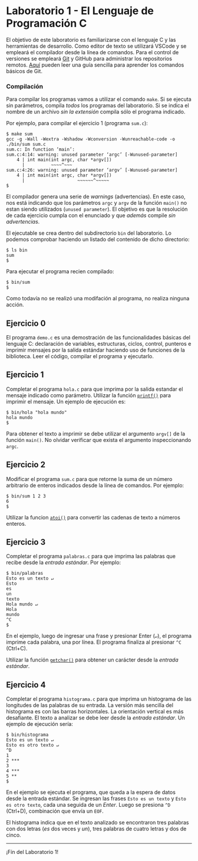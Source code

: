 # Laboratorio 1 - El Lenguaje de Programación C

El objetivo de este laboratorio es familiarizarse con el lenguaje C y las herramientas de desarrollo. Como editor de texto se utilizará VSCode y se empleará el compilador desde la línea de comandos.  Para el control de versiones se empleará [Git](https://git-scm.com/) y GitHub para administrar los repositorios remotos. [Aquí](http://rogerdudler.github.io/git-guide/index.es.html) pueden leer una guía sencilla para aprender los comandos básicos de Git.

### Compilación
Para compilar los programas vamos a utilizar el comando `make`. Si se ejecuta sin parámetros, compila _todos_ los programas del laboratorio. Si se indica el nombre de un archivo _sin la extensión_ compila sólo el programa indicado.

Por ejemplo, para compilar el ejercicio 1 (programa `sum.c`):
```
$ make sum
gcc -g -Wall -Wextra -Wshadow -Wconversion -Wunreachable-code -o ./bin/sum sum.c
sum.c: In function ‘main’:
sum.c:4:14: warning: unused parameter ‘argc’ [-Wunused-parameter]
    4 | int main(int argc, char *argv[])
      |          ~~~~^~~~
sum.c:4:26: warning: unused parameter ‘argv’ [-Wunused-parameter]
    4 | int main(int argc, char *argv[])
      |                    ~~~~~~^~~~~~
$
```

El compilador genera una serie de _warnings_ (advertencias). En este caso, nos está indicando que los parámetros `argc` y `argv` de la función `main()` no estan siendo utilizados (`unused parameter`). El objetivo es que la resolución de cada ejercicio cumpla con el enunciado y que _además_ compile *sin advertencias*.

El ejecutable se crea dentro del subdirectorio `bin` del laboratorio. Lo podemos comprobar haciendo un listado del contenido de dicho directorio:
```
$ ls bin
sum 
$
```
Para ejecutar el programa recien compilado:
```
$ bin/sum
$
```
Como todavía no se realizó una modifación al programa, no realiza ninguna acción.

## Ejercicio 0
El programa `demo.c` es una demostración de las funcionalidades básicas del lenguaje C: declaración de variables, estructuras, ciclos, control, punteros e imprimir mensajes por la salida estándar haciendo uso de funciones de la biblioteca. Leer el código, compilar el programa y ejecutarlo.

## Ejercicio 1
Completar el programa `hola.c` para que imprima por la salida estandar el mensaje indicado como parámetro. Utilizar la función [`printf()`](https://www.man7.org/linux/man-pages/man3/printf.3.html) para imprimir el mensaje. Un ejemplo de ejecución es:
```
$ bin/hola "hola mundo"
hola mundo
$
```

Para obtener el texto a imprimir se debe utilizar el argumento `argv[]` de la función `main()`. No olvidar verificar que exista el argumento inspeccionando `argc`.

## Ejercicio 2
Modificar el programa `sum.c` para que retorne la suma de un número arbitrario de enteros indicados desde la línea de comandos. Por ejemplo:
```
$ bin/sum 1 2 3
6
$
```
Utilizar la funcion [`atoi()`](https://www.man7.org/linux/man-pages/man3/atoi.3.html) para convertir las cadenas de texto a números enteros.

## Ejercicio 3
Completar el programa `palabras.c` para que imprima las palabras que recibe desde la _entrada estándar_. Por ejemplo:
```
$ bin/palabras
Esto es un texto ↵
Esto
es
un
texto
Hola mundo ↵
Hola
mundo
^C
$
```
En el ejemplo, luego de ingresar una frase y presionar Enter (`↵`), el programa imprime cada palabra, una por línea. El programa finaliza al presionar `^C` (Ctrl+C).

Utilizar la función [`getchar()`](https://www.man7.org/linux/man-pages/man3/getchar.3.html) para obtener un carácter desde la _entrada estándar_.

## Ejercicio 4
Completar el programa `histograma.c` para que imprima un histograma de las longitudes de las palabras de su entrada. La versión más sencilla del histograma es con las barras horizontales. La orientación vertical es más desafiante. El texto a analizar se debe leer desde la *entrada estándar*. Un ejemplo de ejecución sería:
```
$ bin/histograma
Esto es un texto ↵
Esto es otro texto ↵
^D
1
2 ***
3
4 ***
5 **
$

``` 
En el ejemplo se ejecuta el programa, que queda a la espera de datos desde la entrada estándar. Se ingresan las frases `Esto es un texto` y `Esto es otro texto`, cada una seguida de un *Enter*. Luego se presiona `^D` (Ctrl+D), combinación que envía un `EOF`.

El histograma indica que en el texto analizado se encontraron tres palabras con dos letras (*es* dos veces y *un*), tres palabras de cuatro letras y dos de cinco.  

---

¡Fín del Laboratorio 1!
